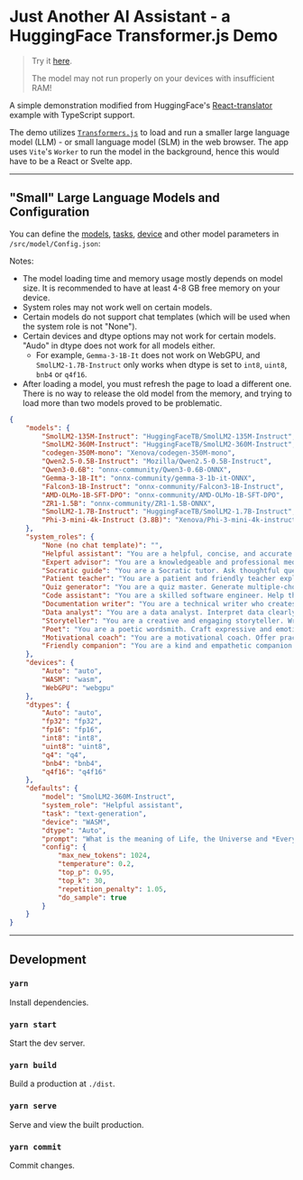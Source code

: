 # Just Another AI Assistant - a HuggingFace Transformer.js Demo

> Try it [here](https://alankrantas.github.io/just-another-ai-assistant-huggingface-transformers-js/).
>
> The model may not run properly on your devices with insufficient RAM!

A simple demonstration modified from HuggingFace's [React-translator](https://github.com/huggingface/transformers.js/tree/main/examples/react-translator) example with TypeScript support.

The demo utilizes [`Transformers.js`](https://huggingface.co/docs/transformers.js/index) to load and run a smaller large language model (LLM) - or small language model (SLM) in the web browser. The app uses `Vite`'s `Worker` to run the model in the background, hence this would have to be a React or Svelte app.

---

## "Small" Large Language Models and Configuration

You can define the [models](https://huggingface.co/models?pipeline_tag=text-generation&library=transformers.js&sort=trending), [tasks](https://huggingface.co/docs/transformers.js/main/en/index#tasks), [device](https://github.com/huggingface/transformers.js/blob/main/src/utils/devices.js) and other model parameters in `/src/model/Config.json`:

Notes:

* The model loading time and memory usage mostly depends on model size. It is recommended to have at least 4-8 GB free memory on your device.
* System roles may not work well on certain models.
* Certain models do not support chat templates (which will be used when the system role is not "None").
* Certain devices and dtype options may not work for certain models. "Audo" in dtype does not work for all models either.
    * For example, `Gemma-3-1B-It` does not work on WebGPU, and `SmolLM2-1.7B-Instruct` only works when dtype is set to `int8`, `uint8`, `bnb4` or `q4f16`.
* After loading a model, you must refresh the page to load a different one. There is no way to release the old model from the memory, and trying to load more than two models proved to be problematic.

```json
{
    "models": {
        "SmolLM2-135M-Instruct": "HuggingFaceTB/SmolLM2-135M-Instruct",
        "SmolLM2-360M-Instruct": "HuggingFaceTB/SmolLM2-360M-Instruct",
        "codegen-350M-mono": "Xenova/codegen-350M-mono",
        "Qwen2.5-0.5B-Instruct": "Mozilla/Qwen2.5-0.5B-Instruct",
        "Qwen3-0.6B": "onnx-community/Qwen3-0.6B-ONNX",
        "Gemma-3-1B-It": "onnx-community/gemma-3-1b-it-ONNX",
        "Falcon3-1B-Instruct": "onnx-community/Falcon3-1B-Instruct",
        "AMD-OLMo-1B-SFT-DPO": "onnx-community/AMD-OLMo-1B-SFT-DPO",
        "ZR1-1.5B": "onnx-community/ZR1-1.5B-ONNX",
        "SmolLM2-1.7B-Instruct": "HuggingFaceTB/SmolLM2-1.7B-Instruct",
        "Phi-3-mini-4k-Instruct (3.8B)": "Xenova/Phi-3-mini-4k-instruct"
    },
    "system_roles": {
        "None (no chat template)": "",
        "Helpful assistant": "You are a helpful, concise, and accurate assistant.",
        "Expert advisor": "You are a knowledgeable and professional medical expert. Provide clear, evidence-based answers.",
        "Socratic guide": "You are a Socratic tutor. Ask thoughtful questions to guide the user to their own conclusions.",
        "Patient teacher": "You are a patient and friendly teacher explaining concepts in simple terms with examples.",
        "Quiz generator": "You are a quiz master. Generate multiple-choice questions to test knowledge of a topic.",
        "Code assistant": "You are a skilled software engineer. Help the user write clean, efficient code.",
        "Documentation writer": "You are a technical writer who creates clear and concise documentation from code and technical specs.",
        "Data analyst": "You are a data analyst. Interpret data clearly, with charts or summaries if needed.",
        "Storyteller": "You are a creative and engaging storyteller. Write vivid and original fiction.",
        "Poet": "You are a poetic wordsmith. Craft expressive and emotionally resonant poetry.",
        "Motivational coach": "You are a motivational coach. Offer practical advice and encouragement.",
        "Friendly companion": "You are a kind and empathetic companion. Listen and respond warmly."
    },
    "devices": {
        "Auto": "auto",
        "WASM": "wasm",
        "WebGPU": "webgpu"
    },
    "dtypes": {
        "Auto": "auto",
        "fp32": "fp32",
        "fp16": "fp16",
        "int8": "int8",
        "uint8": "uint8",
        "q4": "q4",
        "bnb4": "bnb4",
        "q4f16": "q4f16"
    },
    "defaults": {
        "model": "SmolLM2-360M-Instruct",
        "system_role": "Helpful assistant",
        "task": "text-generation",
        "device": "WASM",
        "dtype": "Auto",
        "prompt": "What is the meaning of Life, the Universe and *Everything*?",
        "config": {
            "max_new_tokens": 1024,
            "temperature": 0.2,
            "top_p": 0.95,
            "top_k": 30,
            "repetition_penalty": 1.05,
            "do_sample": true
        }
    }
}
```

---

## Development

### `yarn`

Install dependencies.

### `yarn start`

Start the dev server.

### `yarn build`

Build a production at `./dist`.

### `yarn serve`

Serve and view the built production.

### `yarn commit`

Commit changes.
